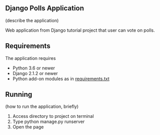  ## Django Polls Application
 (describe the application)

Web application from Django tutorial project that user can vote on polls.

 ## Requirements

 The application requires
 * Python 3.6 or newer
 * Django 2.1.2 or newer
 * Python add-on modules as in [requirements.txt](requirements.txt)

 ## Running

 (how to run the application, briefly)

1. Access directory to project on terminal
2. Type python manage.py runserver
3. Open the page

